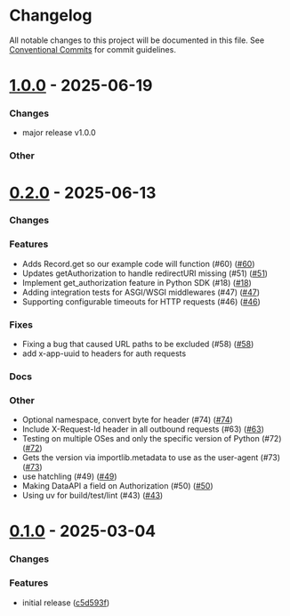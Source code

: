 # Changelog

All notable changes to this project will be documented in this file.
See [Conventional Commits](https://conventionalcommits.org) for commit guidelines.

# [1.0.0](https://github.com/heroku/heroku-applink-python/compare/v0.2.0...1.0.0) - 2025-06-19


### Changes

* major release v1.0.0

### Other

# [0.2.0](https://github.com/heroku/heroku-applink-python/compare/TDX...0.2.0) - 2025-06-13


### Changes


### Features

* Adds Record.get so our example code will function (#60) ([#60](https://github.com/heroku/heroku-applink-python/pull/60))
* Updates getAuthorization to handle redirectURI missing (#51) ([#51](https://github.com/heroku/heroku-applink-python/pull/51))
* Implement get_authorization feature in Python SDK (#18) ([#18](https://github.com/heroku/heroku-applink-python/pull/18))
* Adding integration tests for ASGI/WSGI middlewares (#47) ([#47](https://github.com/heroku/heroku-applink-python/pull/47))
* Supporting configurable timeouts for HTTP requests (#46) ([#46](https://github.com/heroku/heroku-applink-python/pull/46))

### Fixes

* Fixing a bug that caused URL paths to be excluded (#58) ([#58](https://github.com/heroku/heroku-applink-python/pull/58))
*  add x-app-uuid to headers for auth requests

### Docs

### Other

* Optional namespace, convert byte for header (#74) ([#74](https://github.com/heroku/heroku-applink-python/pull/74))
* Include X-Request-Id header in all outbound requests (#63) ([#63](https://github.com/heroku/heroku-applink-python/pull/63))
* Testing on multiple OSes and only the specific version of Python (#72) ([#72](https://github.com/heroku/heroku-applink-python/pull/72))
* Gets the version via importlib.metadata to use as the user-agent (#73) ([#73](https://github.com/heroku/heroku-applink-python/pull/73))
* use hatchling (#49) ([#49](https://github.com/heroku/heroku-applink-python/pull/49))
* Making DataAPI a field on Authorization (#50) ([#50](https://github.com/heroku/heroku-applink-python/pull/50))
* Using uv for build/test/lint (#43) ([#43](https://github.com/heroku/heroku-applink-python/pull/43))

# [0.1.0](https://github.com/heroku/heroku-applink-python/compare/HEAD...0.1.0) - 2025-03-04


### Changes

### Features
* initial release ([c5d593f](https://github.com/heroku/heroku-applink-python/commit/c5d593fa3c0f37607239e3ded7c2c24d7354383c))

